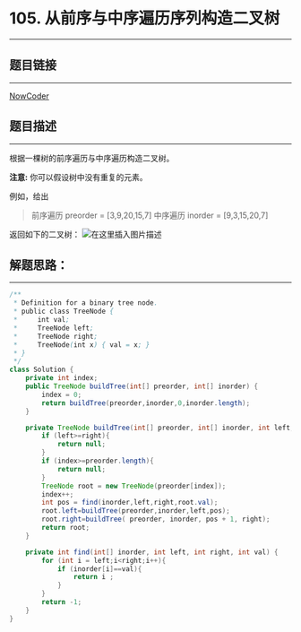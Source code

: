 
# 105. 从前序与中序遍历序列构造二叉树
---
## 题目链接
---
<a href="https://leetcode-cn.com/problems/construct-binary-tree-from-preorder-and-inorder-traversal/">NowCoder</a>

## 题目描述
---

根据一棵树的前序遍历与中序遍历构造二叉树。

**注意:**
你可以假设树中没有重复的元素。

例如，给出

>前序遍历 preorder = [3,9,20,15,7]
中序遍历 inorder = [9,3,15,20,7]

返回如下的二叉树：
![在这里插入图片描述](https://img-blog.csdnimg.cn/20200404191041904.png)



## 解题思路：
---

```java
/**
 * Definition for a binary tree node.
 * public class TreeNode {
 *     int val;
 *     TreeNode left;
 *     TreeNode right;
 *     TreeNode(int x) { val = x; }
 * }
 */
class Solution {
    private int index;
    public TreeNode buildTree(int[] preorder, int[] inorder) {
        index = 0;
        return buildTree(preorder,inorder,0,inorder.length);
    }

    private TreeNode buildTree(int[] preorder, int[] inorder, int left, int right) {
        if (left>=right){
            return null;
        }
        if (index>=preorder.length){
            return null;
        }
        TreeNode root = new TreeNode(preorder[index]);
        index++;
        int pos = find(inorder,left,right,root.val);
        root.left=buildTree(preorder,inorder,left,pos);
        root.right=buildTree( preorder, inorder, pos + 1, right);
        return root;
    }

    private int find(int[] inorder, int left, int right, int val) {
        for (int i = left;i<right;i++){
            if (inorder[i]==val){
                return i ;
            }
        }
        return -1;
    }
}

```

